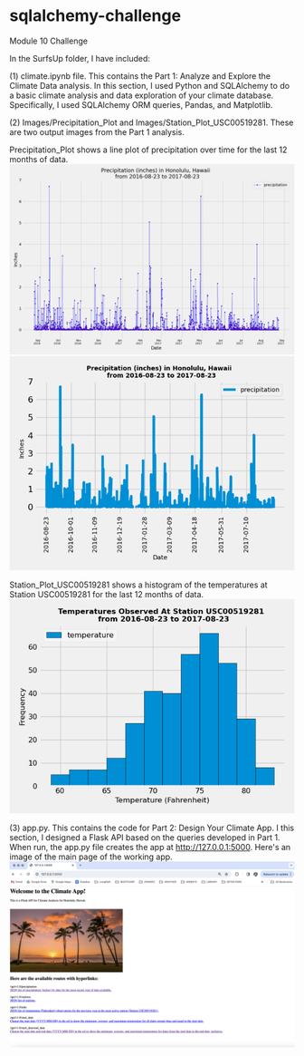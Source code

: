 # sqlalchemy-challenge
Module 10 Challenge

In the SurfsUp folder, I have included:

(1) climate.ipynb file. This contains the Part 1: Analyze and Explore the Climate Data analysis. In this section, I used Python and SQLAlchemy to do a basic climate analysis and data exploration of your climate database. Specifically, I used SQLAlchemy ORM queries, Pandas, and Matplotlib. 

(2) Images/Precipitation_Plot and Images/Station_Plot_USC00519281. These are two output images from the Part 1 analysis. 

Precipitation_Plot shows a line plot of precipitation over time for the last 12 months of data. 
![alt text](https://github.com/sabegg2/sqlalchemy-challenge/blob/main/SurfsUp/Images/Precipitation_Plot.png?raw=true)
![alt text](https://github.com/sabegg2/sqlalchemy-challenge/blob/main/SurfsUp/Images/Precipitation_Plot_2.png?raw=true)

Station_Plot_USC00519281 shows a histogram of the temperatures at Station USC00519281 for the last 12 months of data.
![alt text](https://github.com/sabegg2/sqlalchemy-challenge/blob/main/SurfsUp/Images/Station_Plot_USC00519281.png?raw=true)

(3) app.py. This contains the code for Part 2: Design Your Climate App. I this section, I designed a Flask API based on the queries developed in Part 1. When run, the app.py file creates the app at http://127.0.0.1:5000. Here's an image of the main page of the working app.
![alt text](https://github.com/sabegg2/sqlalchemy-challenge/blob/main/SurfsUp/Images/app.png?raw=true)
